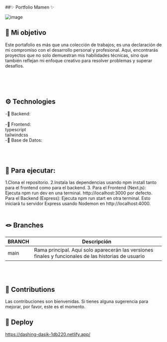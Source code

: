  ##✨ Portfolio Mamen ✨<br>

![image](https://github.com/MamenFB/PortfolioMamen/assets/106315129/19e557cc-d1eb-4d8f-858f-1c4c15d58a56)



## 🎯 Mi objetivo 

Este portafolio es más que una colección de trabajos; es una declaración de mi compromiso con el desarrollo personal y profesional. Aquí, encontrarás proyectos que no solo demuestran mis habilidades técnicas, sino que también reflejan mi enfoque creativo para resolver problemas y superar desafíos.



<br><br><br>


## ⚙️ Technologies

-📍 Backend:    <br>
 <br>
-📍 Frontend: <br>
   typescript<br>
   tailwindcss
 <br>
-📍 Base de Datos:<br>





<br><br>


## 🚀 Para ejecutar: 

1.Clona el repositorio.
2.Instala las dependencias usando npm install tanto para el frontend como para el backend.
3.
  Para el Frontend (Next.js):
  Ejecuta npm run dev en una terminal. http://localhost:3000 por defecto.
  Para el Backend (Express):
  Ejecuta npm run start en otra terminal. Esto iniciará tu servidor Express usando Nodemon en http://localhost:4000.
  <br><br>

## 🪢 Branches 

| BRANCH   | Descripción                                                                      |
| -------- | ------------------------------------------------------------------------------------- |
| main     | Rama principal. Aquí solo aparecerán las versiones finales y funcionales de las historias de usuario|

<br><br>





## 🤝 Contributions 

Las contribuciones son bienvenidas. Si tienes alguna sugerencia para mejorar, por favor, este es el momento.
<br>





## 🔗 Deploy  

https://dashing-dasik-1db220.netlify.app/
